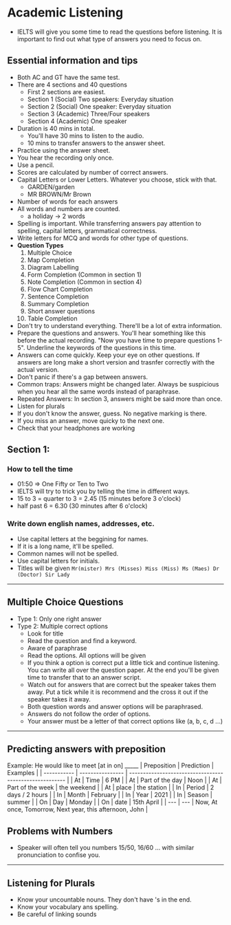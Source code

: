 # Academic Listening
- IELTS will give you some time to read the questions before listening. It is important to find out what type of answers you need to focus on.
## Essential information and tips
- Both AC and GT have the same test.
- There are 4 sections and 40 questions
  - First 2 sections are easiest.
  - Section 1 (Social) Two speakers: Everyday situation
  - Section 2 (Social) One speaker: Everyday situation
  - Section 3 (Academic) Three/Four speakers
  - Section 4 (Academic) One speaker
- Duration is 40 mins in total.
  - You'll have 30 mins to listen to the audio.
  - 10 mins to transfer answers to the answer sheet.
- Practice using the answer sheet.
- You hear the recording only once.
- Use a pencil.
- Scores are calculated by number of correct answers.
- Capital Letters or Lower Letters. Whatever you choose, stick with that.
  - GARDEN/garden
  - MR BROWN/Mr Brown
- Number of words for each answers
- All words and numbers are counted.
  - a holiday -> 2 words
- Spelling is important. While transferring answers pay attention to spelling, capital letters, grammatical correctness.
- Write letters for MCQ and words for other type of questions.
- **Question Types**
  1. Multiple Choice
  2. Map Completion
  3. Diagram Labelling
  4. Form Completion (Common in section 1)
  5. Note Completion (Common in section 4)
  6. Flow Chart Completion
  7. Sentence Completion
  8. Summary Completion
  9. Short answer questions
  10. Table Completion
- Don't try to understand everything. There'll be a lot of extra information.
- Prepare the questions and answers. You'll hear something like this before the actual recording. "Now you have time to prepare questions 1-5".  Underline the keywords of the questions in this time.
- Answers can come quickly. Keep your eye on other questions. If answers are long make a short version and trasnfer correctly with the actual version.
- Don't panic if there's a gap between answers.
- Common traps: Answers might be changed later. Always be suspicious when you hear all the same words instead of paraphrase.
- Repeated Answers: In section 3, answers might be said more than once.
- Listen for plurals
- If you don't know the answer, guess. No negative marking is there.
- If you miss an answer, move quicky to the next one.
- Check that your headphones are working
## Section 1:
### How to tell the time
- 01:50 => One Fifty or Ten to Two
- IELTS will try to trick you by telling the time in different ways.
- 15 to 3 = quarter to 3 = 2.45 (15 minutes before 3 o'clock)
- half past 6 = 6.30 (30 minutes after 6 o'clock)

### Write down english names, addresses, etc.
- Use capital letters at the beggining for names.
- If it is a long name, it'll be spelled.
- Common names will not be spelled.
- Use capital letters for initials.
- Titles will be given `Mr(mister) Mrs (Misses) Miss (Miss) Ms (Maes) Dr (Doctor) Sir Lady`
---
## Multiple Choice Questions
- Type 1: Only one right answer
- Type 2: Multiple correct options
  - Look for title
  - Read the question and find a keyword.
  - Aware of paraphrase
  - Read the options. All options will be given
  - If you think a option is correct put a little tick and continue listening. You can write all over the question paper. At the end you'll be given time to transfer that to an answer script.
  - Watch out for answers that are correct but the speaker takes them away. Put a tick while it is recommend and the cross it out if the speaker takes it away.
  - Both question words and answer options will be paraphrased.
  - Answers do not follow the order of options.
  - Your answer must be a letter of that correct options like (a, b, c, d ...)
----------------------------------------------------------------
## Predicting answers with preposition
Example: He would like to meet [at in on] _____
| Preposition | Prediction       | Examples                                                |
| ----------- | ---------------- | ------------------------------------------------------- |
| At          | Time             | 6 PM                                                    |
| At          | Part of the day  | Noon                                                    |
| At          | Part of the week | the weekend                                             |
| At          | place            | the station                                             |
| In          | Period           | 2 days / 2 hours                                        |
| In          | Month            | February                                                |
| In          | Year             | 2021                                                    |
| In          | Season           | summer                                                  |
| On          | Day              | Monday                                                  |
| On          | date             | 15th April                                              |
| ---         | ---              | Now, At once, Tomorrow, Next year, this afternoon, John |
## Problems with Numbers
- Speaker will often tell you numbers 15/50, 16/60 ... with similar pronunciation to confise you.
---
## Listening for Plurals
- Know your uncountable nouns. They don't have 's in the end.
- Know your vocabulary ans spelling.
- Be careful of linking sounds
